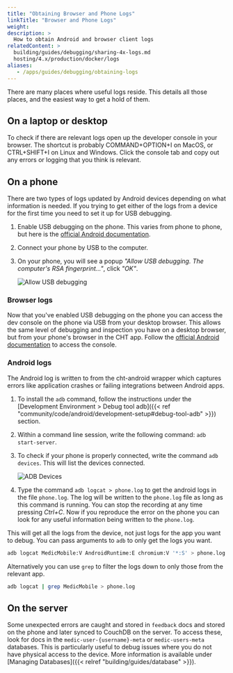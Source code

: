 ```yaml
---
title: "Obtaining Browser and Phone Logs"
linkTitle: "Browser and Phone Logs"
weight:
description: >
  How to obtain Android and browser client logs
relatedContent: >
  building/guides/debugging/sharing-4x-logs.md
  hosting/4.x/production/docker/logs
aliases:
   - /apps/guides/debugging/obtaining-logs
---
```


There are many places where useful logs reside. This details all those places, and the easiest way to get a hold of them.

## On a laptop or desktop

To check if there are relevant logs open up the developer console in your browser. The shortcut is probably COMMAND+OPTION+I on MacOS, or CTRL+SHIFT+I on Linux and Windows. Click the console tab and copy out any errors or logging that you think is relevant.

## On a phone

There are two types of logs updated by Android devices depending on what information is needed. If you trying to get either of the logs from a device for the first time you need to set it up for USB debugging.

1. Enable USB debugging on the phone. This varies from phone to phone, but here is the [official Android documentation](https://developer.android.com/studio/debug/dev-options#enable).
2. Connect your phone by USB to the computer.
3. On your phone, you will see a popup _"Allow USB debugging. The computer's RSA fingerprint..."_, click _"OK"_.

   ![Allow USB debugging](/building/guides/debugging/images/allow_usb_debugging.png)

### Browser logs

Now that you've enabled USB debugging on the phone you can access the dev console on the phone via USB from your desktop browser. This allows the same level of debugging and inspection you have on a desktop browser, but from your phone's browser in the CHT app. Follow the [official Android documentation](https://developer.chrome.com/docs/devtools/remote-debugging/webviews/#open_a_webview_in_devtools) to access the console.

### Android logs

The Android log is written to from the cht-android wrapper which captures errors like application crashes or failing integrations between Android apps.

1. To install the `adb` command, follow the instructions under the [Development Environment > Debug tool adb]({{< ref "community/code/android/development-setup#debug-tool-adb" >}}) section.
2. Within a command line session, write the following command: `adb start-server`.
3. To check if your phone is properly connected, write the command `adb devices`. This will list the devices connected.

   ![ADB Devices](/building/guides/debugging/images/adb_devices.png)

4. Type the command `adb logcat > phone.log` to get the android logs in the file `phone.log`. The log will be written to the `phone.log` file as long as this command is running. You can stop the recording at any time pressing _Ctrl+C_. Now if you reproduce the error on the phone you can look for any useful information being written to the `phone.log`.

This will get all the logs from the device, not just logs for the app you want to debug. You can pass arguments to `adb` to only get the logs you want.

```sh
adb logcat MedicMobile:V AndroidRuntime:E chromium:V '*:S' > phone.log
```

Alternatively you can use `grep` to filter the logs down to only those from the relevant app.

```sh
adb logcat | grep MedicMobile > phone.log
```

## On the server

Some unexpected errors are caught and stored in `feedback` docs and stored on the phone and later synced to CouchDB on the server. To access these, look for docs in the `medic-user-{username}-meta` or `medic-users-meta` databases. This is particularly useful to debug issues where you do not have physical access to the device. More information is available under [Managing Databases]({{< relref "building/guides/database" >}}).
